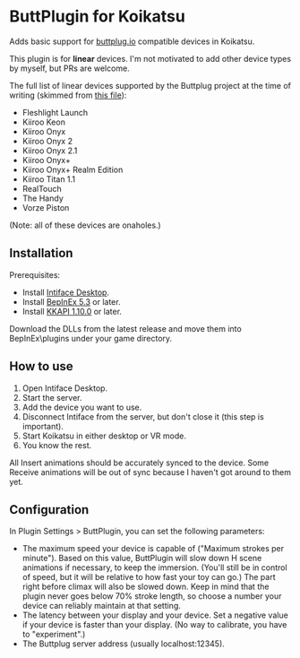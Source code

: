 # ButtPlugin for Koikatsu
Adds basic support for [buttplug.io](https://buttplug.io/) compatible devices in Koikatsu.

This plugin is for **linear** devices. I'm not motivated to add other device types by myself, but PRs are welcome.

The full list of linear devices supported by the Buttplug project at the time of writing (skimmed from [this file](https://github.com/buttplugio/buttplug/blob/32253e0c19cb83f0ce326ee5019e5db7f139651d/buttplug/buttplug-device-config/buttplug-device-config.yml)):
* Fleshlight Launch
* Kiiroo Keon
* Kiiroo Onyx
* Kiiroo Onyx 2
* Kiiroo Onyx 2.1
* Kiiroo Onyx+
* Kiiroo Onyx+ Realm Edition
* Kiiroo Titan 1.1
* RealTouch
* The Handy
* Vorze Piston

(Note: all of these devices are onaholes.)

## Installation
Prerequisites:
* Install [Intiface Desktop](https://intiface.com/desktop/).
* Install [BepInEx 5.3](https://github.com/BepInEx/BepInEx/releases) or later.
* Install [KKAPI 1.10.0](https://github.com/IllusionMods/IllusionModdingAPI) or later.

Download the DLLs from the latest release and move them into BepInEx\plugins under your game directory.

## How to use
1. Open Intiface Desktop.
1. Start the server.
1. Add the device you want to use.
1. Disconnect Intiface from the server, but don't close it (this step is important).
1. Start Koikatsu in either desktop or VR mode.
1. You know the rest.

All Insert animations should be accurately synced to the device. Some Receive animations will be out of sync because I haven't got around to them yet.

## Configuration
In Plugin Settings > ButtPlugin, you can set the following parameters:
* The maximum speed your device is capable of ("Maximum strokes per minute"). Based on this value, ButtPlugin will slow down H scene animations if necessary, to keep the immersion. (You'll still be in control of speed, but it will be relative to how fast your toy can go.) The part right before climax will also be slowed down. Keep in mind that the plugin never goes below 70% stroke length, so choose a number your device can reliably maintain at that setting.
* The latency between your display and your device. Set a negative value if your device is faster than your display. (No way to calibrate, you have to "experiment".)
* The Buttplug server address (usually localhost:12345).
